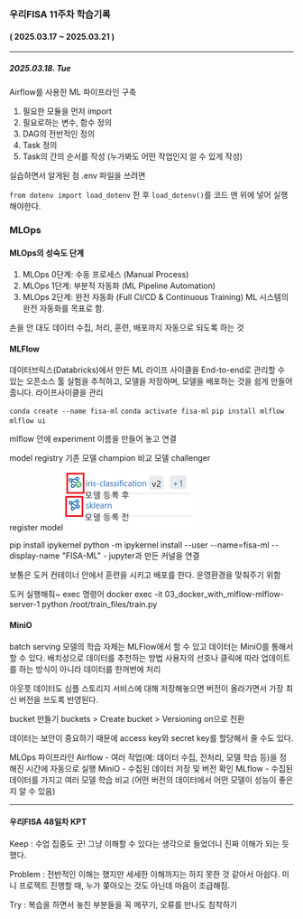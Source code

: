 ### 우리FISA 11주차 학습기록
#### ( 2025.03.17 ~ 2025.03.21 )
***
##### 2025.03.18. Tue
Airflow를 사용한 ML 파이프라인 구축

1. 필요한 모듈을 먼저 import
2. 필요로하는 변수, 함수 정의
3. DAG의 전반적인 정의
4. Task 정의 
5. Task의 간의 순서를 작성 (누가봐도 어떤 작업인지 알 수 있게 작성)


실습하면서 알게된 점
.env 파일을 쓰려면

`from dotenv import load_dotenv` 한 후 
`load_dotenv()`를 코드 맨 위에 넣어 실행해야한다.


### MLOps
#### MLOps의 성숙도 단계
1. MLOps 0단계: 수동 프로세스 (Manual Process)
2. MLOps 1단계: 부분적 자동화 (ML Pipeline Automation)
3. MLOps 2단계: 완전 자동화 (Full CI/CD & Continuous Training)
ML 시스템의 완전 자동화를 목표로 함.


손을 안 대도 데이터 수집, 처리, 훈련, 배포까지 자동으로 되도록 하는 것

#### MLFlow
데이터브릭스(Databricks)에서 만든 ML 라이프 사이클을 End-to-end로 관리할 수 있는 오픈소스 툴
실험을 추적하고, 모델을 저장하며, 모델을 배포하는 것을 쉽게 만들어줍니다.
라이프사이클을 관리

`conda create --name fisa-ml`
`conda activate fisa-ml`
`pip install mlflow`
`mlflow ui`

mlflow 안에 experiment 이름을 만들어 놓고 연결

model registry
기존 모델 champion
비교 모델 challenger

register model
![alt text](image.png)


pip install ipykernel
python -m ipykernel install --user --name=fisa-ml --display-name "FISA-ML" - jupyter과 만든 커널을 연결


보통은 도커 컨테이너 안에서 훈련을 시키고 배포를 한다.
운영환경을 맞춰주기 위함 

도커 실행해줘~ exec 명령어
docker exec -it 03_docker_with_mlflow-mlflow-server-1 python /root/train_files/train.py

#### MiniO
batch serving
모델의 학습 자체는 MLFlow에서 할 수 있고 데이터는 MiniO를 통해서 할 수 있다.
배치성으로 데이터를 추천하는 방법
사용자의 선호나 클릭에 따라 업데이트를 하는 방식이 아니라 데이터를 한꺼번에 처리

아웃풋 데이터도 심플 스토리지 서비스에 대해 저장해놓으면 버전이 올라가면서 가장 최신 버전을 쓰도록 반영된다.

bucket 만들기
buckets > Create bucket > Versioning on으로 전환

데이터는 보안이 중요하기 때문에 access key와 secret key를 할당해서 줄 수도 있다.



MLOps 파이프라인
Airflow - 여러 작업(예: 데이터 수집, 전처리, 모델 학습 등)을 정해진 시간에 자동으로 실행
MiniO - 수집된 데이터 저장 및 버전 확인
MLflow - 수집된 데이터를 가지고 여러 모델 학습 비교 (어떤 버전의 데이터에서 어떤 모델이 성능이 좋은지 알 수 있음)

***
#### 우리FISA 48일차 KPT
Keep : 수업 집중도 굿! 그냥 이해할 수 있다는 생각으로 들었더니 진짜 이해가 되는 듯 했다. 

Problem : 전반적인 이해는 했지만 세세한 이해까지는 하지 못한 것 같아서 아쉽다. 미니 프로젝트 진행할 때, 누가 쫒아오는 것도 아닌데 마음이 조급해짐.

Try : 복습을 하면서 놓친 부분들을 꼭 메꾸기, 오류를 만나도 침착하기